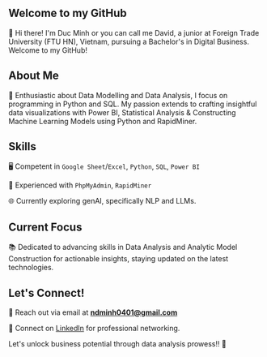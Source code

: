## Welcome to my GitHub
👋 Hi there! I'm Duc Minh or you can call me David, a junior at Foreign Trade University (FTU HN), Vietnam, pursuing a Bachelor's in Digital Business. Welcome to my GitHub!

## About Me
🚀 Enthusiastic about Data Modelling and Data Analysis, I focus on programming in Python and SQL. My passion extends to crafting insightful data visualizations with Power BI, Statistical Analysis & Constructing Machine Learning Models using Python and RapidMiner.

## Skills
🖥️ Competent in `Google Sheet`/`Excel`, `Python`, `SQL`, `Power BI`

💽 Experienced with `PhpMyAdmin`, `RapidMiner`

🌐 Currently exploring genAI, specifically NLP and LLMs.

## Current Focus
📚 Dedicated to advancing skills in Data Analysis and Analytic Model Construction for actionable insights, staying updated on the latest technologies.

## Let's Connect!
📧 Reach out via email at <b>ndminh0401@gmail.com</b>

🔗 Connect on [LinkedIn](https://www.linkedin.com/in/duc-minh-n-b450b62b3/) for professional networking.

Let's unlock business potential through data analysis prowess!! 🚀
